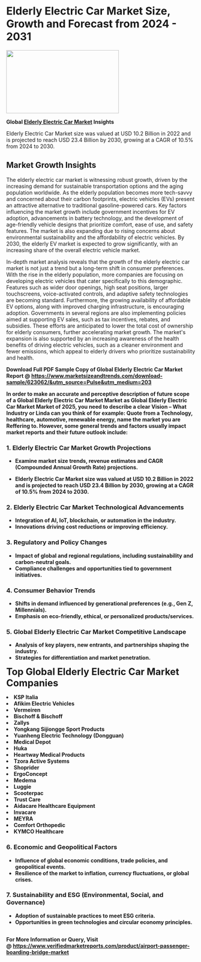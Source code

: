 <H1>Elderly Electric Car Market Size, Growth and Forecast from 2024 - 2031</H1><img class="aligncenter size-medium wp-image-584254" src="https://thirdeyenews.in/wp-content/uploads/2024/09/Global-Market-Research-300x168.jpeg" alt="" width="300" height="168" /><p><strong>Global&nbsp;<a href="https://www.marketsizeandtrends.com/download-sample/623062/&amp;utm_source=Pulse&amp;utm_medium=203">Elderly Electric Car Market</a> Insights</strong></p><p>Elderly Electric Car Market size was valued at USD 10.2 Billion in 2022 and is projected to reach USD 23.4 Billion by 2030, growing at a CAGR of 10.5% from 2024 to 2030.</p><p><h2>Market Growth Insights</h2> <p>The elderly electric car market is witnessing robust growth, driven by the increasing demand for sustainable transportation options and the aging population worldwide. As the elderly population becomes more tech-savvy and concerned about their carbon footprints, electric vehicles (EVs) present an attractive alternative to traditional gasoline-powered cars. Key factors influencing the market growth include government incentives for EV adoption, advancements in battery technology, and the development of age-friendly vehicle designs that prioritize comfort, ease of use, and safety features. The market is also expanding due to rising concerns about environmental sustainability and the affordability of electric vehicles. By 2030, the elderly EV market is expected to grow significantly, with an increasing share of the overall electric vehicle market.</p> <p><strong></strong></p> <p>In-depth market analysis reveals that the growth of the elderly electric car market is not just a trend but a long-term shift in consumer preferences. With the rise in the elderly population, more companies are focusing on developing electric vehicles that cater specifically to this demographic. Features such as wider door openings, high seat positions, larger touchscreens, voice-activated controls, and adaptive safety technologies are becoming standard. Furthermore, the growing availability of affordable EV options, along with improved charging infrastructure, is encouraging adoption. Governments in several regions are also implementing policies aimed at supporting EV sales, such as tax incentives, rebates, and subsidies. These efforts are anticipated to lower the total cost of ownership for elderly consumers, further accelerating market growth. The market's expansion is also supported by an increasing awareness of the health benefits of driving electric vehicles, such as a cleaner environment and fewer emissions, which appeal to elderly drivers who prioritize sustainability and health. <p><strong></p><p><span class=""><strong>Download Full PDF Sample Copy of Global Elderly Electric Car Market Report</strong> @ <a href="https://www.marketsizeandtrends.com/download-sample/623062/&amp;utm_source=Pulse&amp;utm_medium=203" target="_blank">https://www.marketsizeandtrends.com/download-sample/623062/&amp;utm_source=Pulse&amp;utm_medium=203</a></span></p><p>In order to make an accurate and perceptive description of future scope of a Global&nbsp;Elderly Electric Car Market Market as Global&nbsp;Elderly Electric Car Market Market of 2025, you need to describe a clear Vision &ndash; What Industry or Linda can you think of for example: Quote from a Technology, healthcare, automotive, renewable energy, name the market you are Reffering to. However, some general trends and factors usually impact market reports and their future outlook include:</p><h3>1.&nbsp;<strong>Elderly Electric Car Market Growth Projections</strong></h3><ul><li>Examine market size trends, revenue estimates and CAGR (Compounded Annual Growth Rate) projections.</li><li><p>Elderly Electric Car Market size was valued at USD 10.2 Billion in 2022 and is projected to reach USD 23.4 Billion by 2030, growing at a CAGR of 10.5% from 2024 to 2030.</p></li></ul><h3>2.&nbsp;<strong>Elderly Electric Car Market Technological Advancements</strong></h3><ul><li>Integration of AI, IoT, blockchain, or automation in the industry.</li><li>Innovations driving cost reductions or improving efficiency.</li></ul><h3>3.&nbsp;<strong>Regulatory and Policy Changes</strong></h3><ul><li>Impact of global and regional regulations, including sustainability and carbon-neutral goals.</li><li>Compliance challenges and opportunities tied to government initiatives.</li></ul><h3>4.&nbsp;<strong>Consumer Behavior Trends</strong></h3><ul><li>Shifts in demand influenced by generational preferences (e.g., Gen Z, Millennials).</li><li>Emphasis on eco-friendly, ethical, or personalized products/services.</li></ul><h3>5.&nbsp;<strong>Global Elderly Electric Car Market Competitive Landscape</strong></h3><ul><li>Analysis of key players, new entrants, and partnerships shaping the industry.</li><li>Strategies for differentiation and market penetration.</li></ul><p data-pm-slice="1 1 []"><span style="color: inherit; font-family: inherit; font-size: 25px;">Top Global Elderly Electric Car Market Companies</span></p><div class="" data-test-id=""><p><li>KSP Italia</li><li> Afikim Electric Vehicles</li><li> Vermeiren</li><li> Bischoff & Bischoff</li><li> Zallys</li><li> Yongkang Sijiongge Sport Products</li><li> Yuanheng Electric Technology (Dongguan)</li><li> Medical Depot</li><li> Huka</li><li> Heartway Medical Products</li><li> Tzora Active Systems</li><li> Shoprider</li><li> ErgoConcept</li><li> Medema</li><li> Luggie</li><li> Scooterpac</li><li> Trust Care</li><li> Aidacare Healthcare Equipment</li><li> Invacare</li><li> MEYRA</li><li> Comfort Orthopedic</li><li> KYMCO Healthcare</li></p></div><h3>6.&nbsp;<strong>Economic and Geopolitical Factors</strong></h3><ul><li>Influence of global economic conditions, trade policies, and geopolitical events.</li><li>Resilience of the market to inflation, currency fluctuations, or global crises.</li></ul><h3>7.&nbsp;<strong>Sustainability and ESG (Environmental, Social, and Governance)</strong></h3><ul><li>Adoption of sustainable practices to meet ESG criteria.</li><li>Opportunities in green technologies and circular economy principles.</li></ul><h2><strong style="font-size: 14px;">For More Information or Query, Visit @&nbsp;</strong><a style="background-color: #ffffff; font-size: 14px;" href="https://www.marketsizeandtrends.com/report/elderly-electric-car-market/" target="_blank">https://www.verifiedmarketreports.com/product/airport-passenger-boarding-bridge-market</a></h2>
